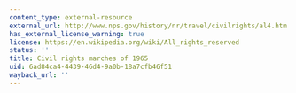 ```yaml
---
content_type: external-resource
external_url: http://www.nps.gov/history/nr/travel/civilrights/al4.htm
has_external_license_warning: true
license: https://en.wikipedia.org/wiki/All_rights_reserved
status: ''
title: Civil rights marches of 1965
uid: 6ad84ca4-4439-46d4-9a0b-18a7cfb46f51
wayback_url: ''
---
```

